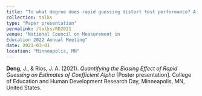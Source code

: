 ```yaml
---
title: "To what degree does rapid guessing distort test performance? A meta-analytic investigation"
collection: talks
type: "Paper presentation"
permalink: /talks/RD2021
venue: "National Council on Measurement in 
Education 2022 Annual Meeting"
date: 2021-03-01
location: "Minneapolis, MN"
---
```



**Deng**, J., & Rios, J. A. (2021). <i>Quantifying the Biasing Effect of Rapid Guessing on Estimates of Coefficient Alpha </i>[Poster presentation]. College of Education and Human Development Research Day, Minneapolis, MN, United States. 
